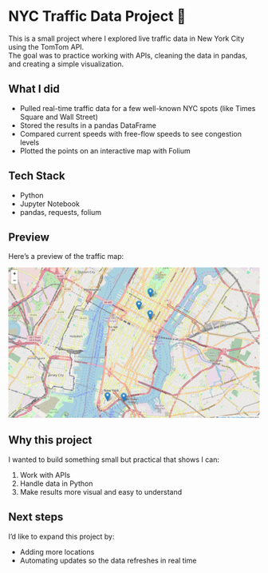 # NYC Traffic Data Project 🚦

This is a small project where I explored live traffic data in New York City using the TomTom API.  
The goal was to practice working with APIs, cleaning the data in pandas, and creating a simple visualization.

## What I did
- Pulled real-time traffic data for a few well-known NYC spots (like Times Square and Wall Street)
- Stored the results in a pandas DataFrame
- Compared current speeds with free-flow speeds to see congestion levels
- Plotted the points on an interactive map with Folium

## Tech Stack
- Python
- Jupyter Notebook
- pandas, requests, folium

## Preview

Here’s a preview of the traffic map:

![NYC Traffic Map](traffic_map.png)


## Why this project
I wanted to build something small but practical that shows I can:
1. Work with APIs
2. Handle data in Python
3. Make results more visual and easy to understand

## Next steps
I’d like to expand this project by:
- Adding more locations
- Automating updates so the data refreshes in real time
